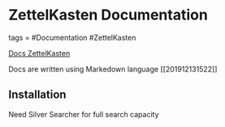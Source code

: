 # ZettelKasten Documentation
tags = #Documentation #ZettelKasten 



[Docs ZettelKasten](https://github.com/renerocksai/sublime_zk)

Docs are written using Markedown language [[201912131522]] 



## Installation 

Need Silver Searcher for full search capacity 

